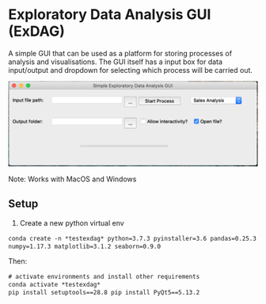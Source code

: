 # Exploratory Data Analysis GUI (ExDAG)
A simple GUI that can be used as a platform for storing processes of analysis and visualisations. The GUI itself has a input box for data input/output and dropdown for selecting which process will be carried out.

![Example of the app](simple_GUI_img.png)

Note: Works with MacOS and Windows

## Setup
1. Create a new python virtual env
```
conda create -n *testexdag* python=3.7.3 pyinstaller=3.6 pandas=0.25.3 numpy=1.17.3 matplotlib=3.1.2 seaborn=0.9.0
```
Then:
```
# activate environments and install other requirements
conda activate *testexdag* 
pip install setuptools==28.8 pip install PyQt5==5.13.2 
```
